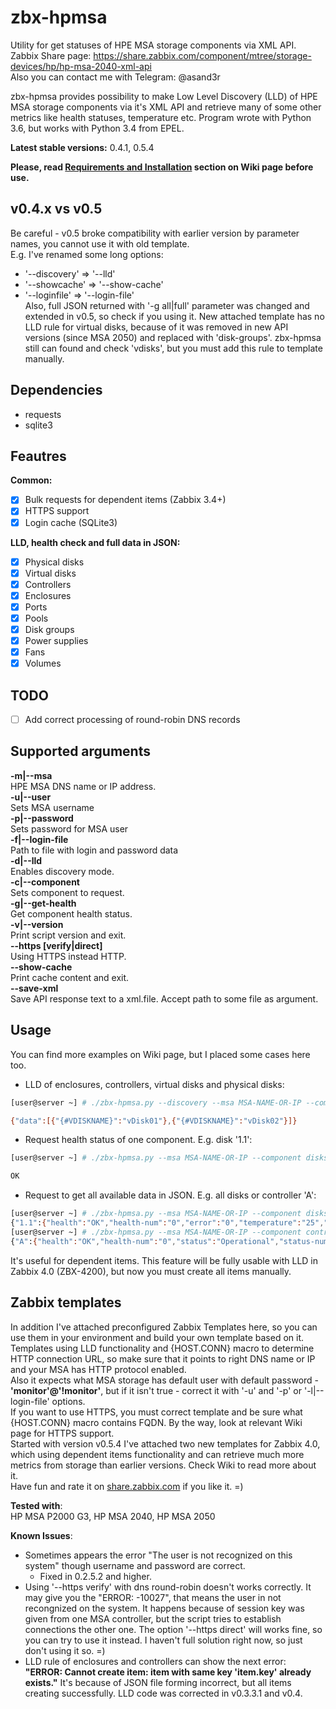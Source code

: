 # zbx-hpmsa
Utility for get statuses of HPE MSA storage components via XML API.  
Zabbix Share page: https://share.zabbix.com/component/mtree/storage-devices/hp/hp-msa-2040-xml-api  
Also you can contact me with Telegram: @asand3r

zbx-hpmsa provides possibility to make Low Level Discovery (LLD) of HPE MSA storage components via it's XML API and retrieve many of some other metrics like health statuses, temperature etc.
Program wrote with Python 3.6, but works with Python 3.4 from EPEL.

**Latest stable versions:** 0.4.1, 0.5.4

__Please, read [Requirements and Installation](https://github.com/asand3r/zbx-hpmsa/wiki/Requirements-and-Installation) section on Wiki page before use.__  

## v0.4.x vs v0.5
Be careful - v0.5 broke compatibility with earlier version by parameter names, you cannot use it with old template.  
E.g. I've renamed some long options:
- '--discovery' => '--lld'
- '--showcache' => '--show-cache'
- '--loginfile' => '--login-file'  
Also, full JSON returned with '-g all|full' parameter was changed and extended in v0.5, so check if you using it.
New attached template has no LLD rule for virtual disks, because of it was removed in new API versions (since MSA 2050) and replaced with 'disk-groups'.
zbx-hpmsa still can found and check 'vdisks', but you must add this rule to template manually.


## Dependencies
 - requests
 - sqlite3

## Feautres  
**Common:**
 - [x] Bulk requests for dependent items (Zabbix 3.4+)
 - [x] HTTPS support
 - [x] Login cache (SQLite3)

**LLD, health check and full data in JSON:**
 - [x] Physical disks
 - [x] Virtual disks
 - [x] Controllers
 - [x] Enclosures
 - [x] Ports
 - [x] Pools
 - [x] Disk groups
 - [x] Power supplies
 - [x] Fans
 - [x] Volumes

## TODO  
- [ ] Add correct processing of round-robin DNS records

## Supported arguments  
**-m|--msa**  
HPE MSA DNS name or IP address.  
**-u|--user**  
Sets MSA username  
**-p|--password**  
Sets password for MSA user  
**-f|--login-file**  
Path to file with login and password data  
**-d|--lld**  
Enables discovery mode.  
**-c|--component**  
Sets component to request.  
**-g|--get-health**  
Get component health status.  
**-v|--version**  
Print script version and exit.    
**--https [verify|direct]**  
Using HTTPS instead HTTP.  
**--show-cache**  
Print cache content and exit.  
**--save-xml**  
Save API response text to a xml.file. Accept path to some file as argument.


## Usage
You can find more examples on Wiki page, but I placed some cases here too.  
- LLD of enclosures, controllers, virtual disks and physical disks:
```bash
[user@server ~] # ./zbx-hpmsa.py --discovery --msa MSA-NAME-OR-IP --component vdisks

{"data":[{"{#VDISKNAME}":"vDisk01"},{"{#VDISKNAME}":"vDisk02"}]}
```
- Request health status of one component. E.g. disk '1.1':
```bash
[user@server ~] # ./zbx-hpmsa.py --msa MSA-NAME-OR-IP --component disks --get 1.1

OK
```
- Request to get all available data in JSON. E.g. all disks or controller 'A':
```bash
[user@server ~] # ./zbx-hpmsa.py --msa MSA-NAME-OR-IP --component disks --get-health full
{"1.1":{"health":"OK","health-num":"0","error":"0","temperature":"25","power-on-hours":"26094"}, ... }
[user@server ~] # ./zbx-hpmsa.py --msa MSA-NAME-OR-IP --component controllers --get-health full
{"A":{"health":"OK","health-num":"0","status":"Operational","status-num":"0","redundancy":"Redundant","redundancy-num":"2","flash-health":"OK","flash-health-num":"0","flash-status":"Installed","flash-status-num":"1"}, ... }
```
It's useful for dependent items. This feature will be fully usable with LLD in Zabbix 4.0 (ZBX-4200), but now you must create all items manually.

## Zabbix templates
In addition I've attached preconfigured Zabbix Templates here, so you can use them in your environment and build your own template based on it.  
Templates using LLD functionality and {HOST.CONN} macro to determine HTTP connection URL, so make sure that it points to right DNS name or IP and your MSA has HTTP protocol enabled.  
Also it expects what MSA storage has default user with default password - **'monitor'@'!monitor'**, but if it isn't true - correct it with '-u' and '-p' or '-l|--login-file' options.  
If you want to use HTTPS, you must correct template and be sure what {HOST.CONN} macro contains FQDN. By the way, look at relevant Wiki page for HTTPS support.  
Started with version v0.5.4 I've attached two new templates for Zabbix 4.0, which using dependent items functionality and can retrieve much more metrics from storage than earlier versions. Check Wiki to read more about it.  
Have fun and rate it on [share.zabbix.com](https://share.zabbix.com/component/mtree/storage-devices/hp/hp-msa-2040-xml-api) if you like it. =)

**Tested with**:  
HP MSA P2000 G3, HP MSA 2040, HP MSA 2050

**Known Issues**:
- Sometimes appears the error "The user is not recognized on this system" though username and password are correct.
  - Fixed in 0.2.5.2 and higher.  
- Using '--https verify' with dns round-robin doesn't works correctly. It may give you the "ERROR: -10027", that means the user in not recongnized on the system. It happens because of session key was given from one MSA controller, but the script tries to establish connections the other one. The option '--https direct' will works fine, so you can try to use it instead. I haven't full solution right now, so just don't using it so. =)
- LLD rule of enclosures and controllers can show the next error: __"ERROR: Cannot create item: item with same key 'item.key' already exists."__
It's because of JSON file forming incorrect, but all items creating successfully. LLD code was corrected in v0.3.3.1 and v0.4.
